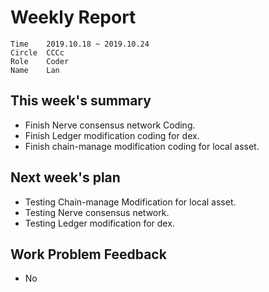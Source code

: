 # Weekly Report 
```
Time	2019.10.18 ~ 2019.10.24
Circle	CCCc
Role	Coder
Name	Lan
```
## This week's summary
- Finish Nerve  consensus network Coding.
- Finish Ledger modification coding for dex.
- Finish  chain-manage modification coding for  local asset.

## Next week's plan

-  Testing  Chain-manage Modification for local asset.
-  Testing Nerve  consensus network.
-  Testing Ledger modification for dex.

## Work Problem Feedback
- No

